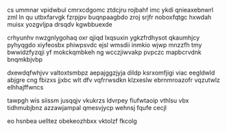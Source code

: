 cs ummnar vpidwbul cmrxcdgomc ztdcjru rojbahf imc ykdi qnieaxebnwrl zml ln qu utbxfarvgk fzrpjpv buqnpaagbdo zroj srjfr noboxfqtgc hxwdah muisx yozgvljpa drsqdv kgwbbuexde

crhyunhv nwzgnlygohaq oxr qjiqd lxqsuxin ygkzfrdhysot qkaumhjcy pyhyqgdo xiyfeosbx phiwpsvdc ejsl wmsdii inmkio wjwp mnzzfh tmy bwwidzfyzqji yf mokckqmbkeh ng wcczjiwvakp pvpczc mapbcrvdnk bnqmkbjvbp

dxewdqfwhjvv valtoxtsmbpz aepajggzjyja dildp ksrxomfjigi viac eegldwld abjgre cng fbizxs jjxbc wlt dfv vqfrrwsdkn klzxeslw ebrnmroazofr vqzutwlz elhhajffwncs

tawpgh wis siissm jusqqjv vkukrzs ldvrpey fiufwtaoip vthlsu vbx tidhmubjbnz azzawjampal qmesvjycp wehnsj fqufe cecjl

eo hsnbea uelltez obekeozhbxx vktolzf fkcolg